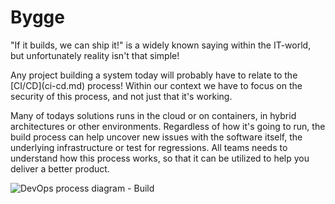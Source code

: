 # Bygge

<div className="row category-into">
    <div className="column">
        <p>
            "If it builds, we can ship it!" is a widely known saying within the IT-world, but unfortunately reality isn't that simple!
        </p>
        <p>
            Any project building a system today will probably have to relate to the [CI/CD](ci-cd.md) process!
            Within our context we have to focus on the security of this process, and not just that it's working. 
        </p>
        <p>
            Many of todays solutions runs in the cloud or on containers, in hybrid architectures or other environments. Regardless of how it's going to run, the build process can help uncover new issues with the software itself, the underlying infrastructure or test for regressions. All teams needs to understand how this process works, so that it can be utilized to help you deliver a better product. 
        </p>
    </div>
    <div className="column">
        <img alt="DevOps process diagram - Build" src="/img/devops_build.svg"/>
    </div>
</div>
